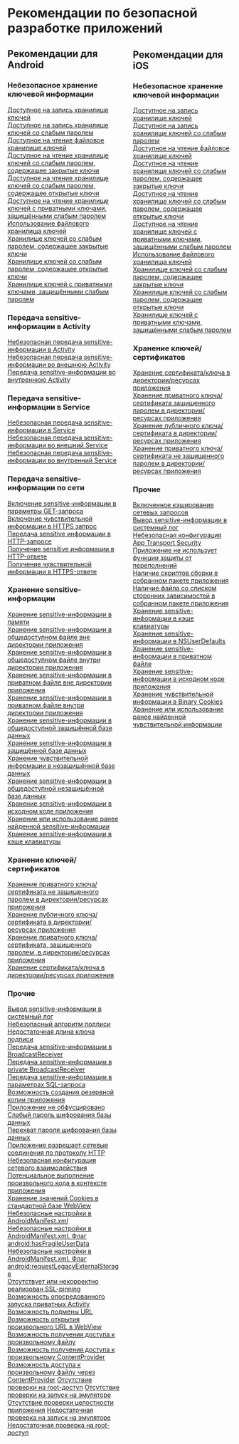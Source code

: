 # Рекомендации по безопасной разработке приложений

<div style='float: left; width: 50%; margin-top: -20px; margin-right: 30px;' markdown>

## Рекомендации для Android

### Небезопасное хранение ключевой информации
      
<a href="ru/android/a_writable_keystore/">
        Доступное на запись хранилище ключей</a><br>
<a href="ru/android/a_keystore_with_write_permission_protected_by_a_weak_password/">
        Доступное на запись хранилище ключей со слабым паролем</a><br>
<a href="ru/android/readable_file_keystore/">
        Доступное на чтение файловое хранилище ключей</a><br>
<a href="ru/android/a_readable_keystore%2C_protected_by_a_weak_password%2C_with_private_keys/">
        Доступное на чтение хранилище ключей со слабым паролем, содержащее закрытые ключи</a><br>
<a href="ru/android/a_readable_keystore%2C_protected_by_a_weak_password%2C_with_public_keys/">
        Доступное на чтение хранилище ключей со слабым паролем, содержащее открытые ключи</a><br>
<a href="ru/android/a_readable_keystore_containing_private_keys_protected_by_a_weak_password/">
        Доступное на чтение хранилище ключей с приватными ключами, защищёнными слабым паролем</a><br>
<a href="ru/android/using_a_file_keystore/">
        Использование файлового хранилища ключей</a><br>
<a href="ru/android/a_keystore%2C_protected_by_weak_password%2C_containing_private_keys/">
        Хранилище ключей со слабым паролем, содержащее закрытые ключи</a><br>
<a href="ru/android/a_keystore%2C_protected_by_weak_password%2C_containing_public_keys/">
        Хранилище ключей со слабым паролем, содержащее открытые ключи</a><br>
<a href="ru/android/a_keystore_containing_private_keys_protected_by_a_weak_password/">
        Хранилище ключей с приватными ключами, защищёнными слабым паролем</a>

### Передача sensitive-информации в Activity

<a href="ru/android/insecure_transmission_of_sensitive_information_in_activity/">
        Небезопасная передача sensitive-информации в Activity</a><br>
<a href="ru/android/insecure_transmission_of_sensitive_information_in_external_activity/">
        Небезопасная передача sensitive-информации во внешнюю Activity</a><br>
<a href="ru/android/insecure_transmission_of_sensitive_information_in_private_activity/">
        Передача sensitive-информации во внутреннюю Activity</a>

### Передача sensitive-информации в Service

<a href="ru/android/insecure_transmission_of_sensitive_information_in_service/">
        Небезопасная передача sensitive-информации в Service</a><br>
<a href="ru/android/insecure_transmission_of_sensitive_information_in_external_service/">
        Небезопасная передача sensitive-информации во внешний Service</a><br>
<a href="ru/android/insecure_transmission_of_sensitive_information_in_internal_service/">
        Небезопасная передача sensitive-информации во внутренний Service</a>

### Передача sensitive-информации по сети

<a href="ru/android/inclusion_of_sensitive_information_into_the_get_request_parameters/">
        Включение sensitive-информации в параметры GET-запроса</a><br>
<a href="ru/android/inclusion_of_sensitive_information_into_an_https_request/">
        Включение чувствительной информации в HTTPS запрос</a><br>
<a href="ru/android/transmission_of_sensitive_information_in_an_http_request/">
        Передача sensitive информации в HTTP-запросе</a><br>
<a href="ru/android/transmission_of_sensitive_information_in_an_http_response/">
        Получение sensitive информации в HTTP-ответе</a><br>
<a href="ru/android/inclusion_of_sensitive_information_into_an_https_response/">
        Получение чувствительной информации в HTTPS-ответе</a>

### Хранение sensitive-информации

<a href="ru/android/storing_sensitive_information_in_memory/">
        Хранение sensitive-информации в памяти</a><br>
<a href="ru/android/storing_sensitive_information_in_a_public_file_outside_the_application_s_directory/">
        Хранение sensitive-информации в общедоступном файле вне директории приложения</a><br>
<a href="ru/android/storing_sensitive_information_in_a_public_file_inside_the_application_s_directory/">
        Хранение sensitive-информации в общедоступном файле внутри директории приложения</a><br>
<a href="ru/android/storing_sensitive_information_in_a_private_file_outside_the_application_s_directory/">
        Хранение sensitive-информации в приватном файле вне директории приложения</a><br>
<a href="ru/android/storing_sensitive_information_in_a_private_file_inside_the_application_s_directory/">
        Хранение sensitive-информации в приватном файле внутри директории приложения</a><br>
<a href="ru/android/storing_sensitive_information_in_a_public_protected_database/">
        Хранение sensitive-информации в общедоступной защищённой базе данных</a><br>
<a href="ru/android/storing_sensitive_information_in_a_protected_database/">
        Хранение sensitive-информации в защищённой базе данных</a><br>
<a href="ru/android/storing_sensitive_information_in_an_insecure_database/">
        Хранение чувствительной информации в незащищённой базе данных</a><br>
<a href="ru/android/storing_sensitive_information_in_a_public_unprotected_database/">
        Хранение sensitive-информации в общедоступной незащищённой базе данных</a><br>
<a href="ru/android/storing_sensitive_information_in_the_application_source_code/">
        Хранение sensitive-информации в исходном коде приложения</a><br>
<a href="ru/android/storage_or_use_of_previously_found_sensitive_information/">
        Хранение или использование ранее найденной sensitive-информации</a><br>
<a href="ru/android/storing_sensitive_information_in_the_keyboard_cache/">
        Хранение sensitive-информации в кэше клавиатуры</a>

### Хранение ключей/сертификатов

<a href="ru/android/storing_a_private_key_certificate_that_is_not_protected_by_a_password_in_the_directory_resources_of_the_application/">
        Хранение приватного ключа/сертификата не защищенного паролем в директории/ресурсах приложения</a><br>
<a href="ru/android/storing_a_public_key_certificate_in_the_directory_resources_of_the_application/">
        Хранение публичного ключа/сертификата в директории/ресурсах приложения</a><br>
<a href="ru/android/storing_a_private_key_certificate_protected_by_a_password_in_the_directory_resources_of_the_application/">
        Хранение приватного ключа/сертификата, защищенного паролем, в директории/ресурсах приложения</a><br>
<a href="ru/android/storing_a_key_certificate_in_the_directory_resources_of_the_application/">
        Хранение сертификата/ключа в директории/ресурсах приложения</a>

### Прочие

<a href="ru/android/output_of_sensitive_information_into_the_system_log/">
        Вывод sensitive-информации в системный лог</a><br>
<a href="ru/android/insecure_signature_algorithm/">
        Небезопасный алгоритм подписи</a><br>
<a href="ru/android/insufficient_length_of_a_signature_key/">
        Недостаточная длина ключа подписи</a><br>
<a href="ru/android/transmission_of_sensitive_information_in_broadcastreceiver/">
        Передача sensitive-информации в BroadcastReceiver</a><br>
<a href="ru/android/transmission_of_sensitive_information_to_a_private_broadcastreceiver/">
        Передача sensitive-информации в private BroadcastReceiver</a><br>
<a href="ru/android/transmission_of_sensitive_information_in_sql_query_parameters/">
        Передача sensitive-информации в параметрах SQL-запроса</a><br>
<a href="ru/android/possibility_to_create_a_backup_copy_of_the_application/">
        Возможность создания резервной копии приложения</a><br>
<a href="ru/android/application_is_not_obfuscated/">
        Приложение не обфусцировано</a><br>
<a href="ru/android/weak_database_encryption_password/">
        Слабый пароль шифрования базы данных</a><br>
<a href="ru/android/interception_of_the_database_encryption_password/">
        Перехват пароля шифрования базы данных</a><br>
<a href="ru/android/an_application_allows_network_connections_via_http/">
        Приложение разрешает сетевые соединения по протоколу HTTP</a><br>
<a href="ru/android/insecure_networking_configuration/">
        Небезопасная конфигурация сетевого взаимодействия</a><br>
<a href="ru/android/potential_execution_of_arbitrary_code_within_the_application/">
        Потенциальное выполнение произвольного кода в контексте приложения</a><br>
<a href="ru/android/storing_cookie_values_in_the_standard_webview_database/">
        Хранение значений Cookies в стандартной базе WebView</a><br>
<a href="ru/android/insecure_settings_in_androidmanifest.xml/">
        Небезопасные настройки в AndroidManifest.xml</a><br>
<a href="ru/android/insecure_settings_in_androidmanifest.xml._the_android_hasfragileuserdata_flag/">
        Небезопасные настройки в AndroidManifest.xml. Флаг android:hasFragileUserData</a><br>
<a href="ru/android/insecure_settings_in_androidmanifest.xml._the_android_requestlegacyexternalstorage_flag/">
        Небезопасные настройки в AndroidManifest.xml. Флаг android:requestLegacyExternalStorage</a><br>
<a href="ru/android/ssl-pinning_is_missing_or_incorrectly_realized/">
        Отсутствует или некорректно реализован SSL-pinning</a><br>
<a href="ru/android/ability_to_run_private_activity_indirectly/">
        Возможность опосредованного запуска приватных Activity</a><br>
<a href="ru/android/url_spoofing_possibility/">
        Возможность подмены URL</a><br>
<a href="ru/android/ability_to_open_an_arbitrary_url_in_webview/">
        Возможность открытия произвольного URL в WebView</a><br>
<a href="ru/android/access_to_an_arbitrary_file/">
        Возможность получения доступа к произвольному файлу</a><br>
<a href="ru/android/access_to_an_arbitrary_contentprovider/">
        Возможность получения доступа к произвольному ContentProvider</a><br>
<a href="ru/android/ability_to_access_an_arbitrary_file_via_contentprovider/">
        Возможность доступа к произвольному файлу через ContentProvider</a>
<a href="ru/android/absence_of_root_access_check/">
        Отсутствие проверки на root-доступ</a>
<a href="ru/android/absense_of_emulator_start-up_check/">
        Отсутствие проверки на запуск на эмуляторе</a>
<a href="/ru/android/absence_of_app_integrity_check/">
        Отсутствие проверки целостности приложения</a>
<a href="ru/android/insufficient_emulator_start-up_check/">
        Недостаточная проверка на запуск на эмуляторе</a>
<a href="ru/android/insufficient_root_access_check/">
        Недостаточная проверка на root-доступ</a>




</div>

<div markdown>

## Рекомендации для iOS

### Небезопасное хранение ключевой информации

<a href="ru/ios/a_writable_keystore_ios/">
        Доступное на запись хранилище ключей
      </a><br>
<a href="ru/ios/a_keystore_with_write_permission_protected_by_a_weak_password_ios/">
        Доступное на запись хранилище ключей со слабым паролем
      </a><br>
<a href="ru/ios/readable_file_keystore_ios/">
        Доступное на чтение файловое хранилище ключей
      </a><br>
<a href="ru/ios/a_readable_keystore%2C_protected_by_a_weak_password%2C_with_private_keys_ios/">
        Доступное на чтение хранилище ключей со слабым паролем, содержащее закрытые ключи
      </a><br>
<a href="ru/ios/a_readable_keystore%2C_protected_by_a_weak_password%2C_with_public_keys_ios/">
        Доступное на чтение хранилище ключей со слабым паролем, содержащее открытые ключи
      </a><br>
<a href="ru/ios/a_readable_keystore_containing_private_keys_protected_by_a_weak_password_ios/">
        Доступное на чтение хранилище ключей с приватными ключами, защищёнными слабым паролем
      </a><br>
<a href="ru/ios/using_a_file_keystore_ios/">
        Использование файлового хранилища ключей
      </a><br>
<a href="ru/ios/a_keystore%2C_protected_by_weak_password%2C_containing_private_keys_ios/">
        Хранилище ключей со слабым паролем, содержащее закрытые ключи
      </a><br>
<a href="ru/ios/a_keystore%2C_protected_by_weak_password%2C_containing_public_keys_ios/">
        Хранилище ключей со слабым паролем, содержащее открытые ключи
      </a><br>
<a href="ru/ios/a_keystore_containing_private_keys_protected_by_a_weak_password_ios/">
        Хранилище ключей с приватными ключами, защищёнными слабым паролем
      </a>

### Хранение ключей/сертификатов

<a href="ru/ios/storing_a_key_certificate_in_the_directory_resources_of_the_application_ios/">
        Хранение сертификата/ключа в директории/ресурсах приложения
      </a><br>
<a href="ru/ios/storing_a_private_key_certificate_protected_by_a_password_in_the_directory_resources_of_the_application_ios/">
        Хранение приватного ключа/сертификата защищенного паролем в директории/ресурсах приложения
      </a><br>
<a href="ru/ios/storing_a_public_key_certificate_in_the_directory_resources_of_the_application_ios/">
        Хранение публичного ключа/сертификата в директории/ресурсах приложения
      </a><br>
<a href="ru/ios/storing_a_private_key_certificate_that_is_not_protected_by_a_password_in_the_directory_resources_of_the_application_ios/">
        Хранение приватного ключа/сертификата не защищенного паролем в директории/ресурсах приложения
      </a><br>

### Прочие

<a href="ru/ios/enabled_caching_of_network_requests_ios/">
        Включенное кэширование сетевых запросов
      </a><br>
<a href="ru/ios/output_of_sensitive_information_into_the_system_log_ios/">
        Вывод sensitive-информации в системный лог
      </a><br>
<a href="ru/ios/insecure_app_transport_security_configuration_ios/">
        Небезопасная конфигурация App Transport Security
      </a><br>
<a href="ru/ios/application_does_not_use_overflow_protection_features_ios/">
        Приложение не использует функции защиты от переполнений
      </a><br>
<a href="ru/ios/presence_of_build_scripts_in_the_built_application_package_ios/">
        Наличие скриптов сборки в собранном пакете приложения
      </a><br>
<a href="ru/ios/presence_of_podfile_in_the_built_application_package_ios/">
        Наличие файла со списком сторонних зависимостей в собранном пакете приложения
      </a><br>
<a href="ru/ios/storing_sensitive_information_in_the_keyboard_cache_ios/">
        Хранение sensitive-информации в кэше клавиатуры
      </a><br>
<a href="ru/ios/storing_sensitive_information_in_nsuserdefaults_ios/">
        Хранение sensitive-информации в NSUserDefaults
      </a><br>
<a href="ru/ios/storing_sensitive_information_in_a_private_file_ios/">
        Хранение sensitive-информации в приватном файле
      </a><br>
<a href="ru/ios/storing_sensitive_information_in_the_application_source_code_ios/">
        Хранение sensitive-информации в исходном коде приложения
      </a><br>
<a href="ru/ios/storing_sensitive_information_in_binary_cookies_ios/">
        Хранение чувствительной информации в Binary Cookies
      </a><br>
<a href="ru/ios/storage_or_use_of_previously_found_sensitive_information_ios/">
        Хранение или использование ранее найденной чувствительной информации
      </a>

</div>